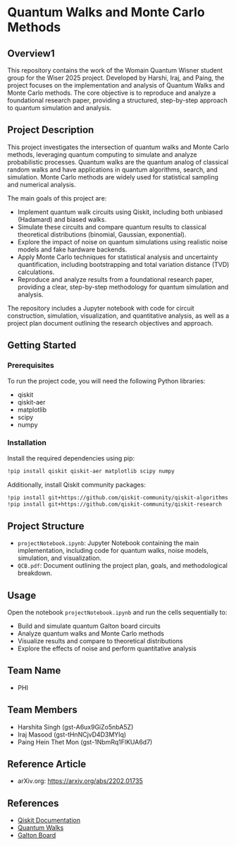 # Quantum Walks and Monte Carlo Methods

## Overview1

This repository contains the work of the Womain Quantum Wisner student group for the Wiser 2025 project. Developed by Harshi, Iraj, and Paing, the project focuses on the implementation and analysis of Quantum Walks and Monte Carlo methods. The core objective is to reproduce and analyze a foundational research paper, providing a structured, step-by-step approach to quantum simulation and analysis.

## Project Description

This project investigates the intersection of quantum walks and Monte Carlo methods, leveraging quantum computing to simulate and analyze probabilistic processes. Quantum walks are the quantum analog of classical random walks and have applications in quantum algorithms, search, and simulation. Monte Carlo methods are widely used for statistical sampling and numerical analysis.

The main goals of this project are:

- Implement quantum walk circuits using Qiskit, including both unbiased (Hadamard) and biased walks.
- Simulate these circuits and compare quantum results to classical theoretical distributions (binomial, Gaussian, exponential).
- Explore the impact of noise on quantum simulations using realistic noise models and fake hardware backends.
- Apply Monte Carlo techniques for statistical analysis and uncertainty quantification, including bootstrapping and total variation distance (TVD) calculations.
- Reproduce and analyze results from a foundational research paper, providing a clear, step-by-step methodology for quantum simulation and analysis.

The repository includes a Jupyter notebook with code for circuit construction, simulation, visualization, and quantitative analysis, as well as a project plan document outlining the research objectives and approach.

## Getting Started

### Prerequisites

To run the project code, you will need the following Python libraries:

- qiskit
- qiskit-aer
- matplotlib
- scipy
- numpy

### Installation

Install the required dependencies using pip:
```bash
!pip install qiskit qiskit-aer matplotlib scipy numpy
```

Additionally, install Qiskit community packages:
```bash
!pip install git+https://github.com/qiskit-community/qiskit-algorithms
!pip install git+https://github.com/qiskit-community/qiskit-research
```

## Project Structure

- `projectNotebook.ipynb`: Jupyter Notebook containing the main implementation, including code for quantum walks, noise models, simulation, and visualization.
- `QCB.pdf`: Document outlining the project plan, goals, and methodological breakdown.

## Usage

Open the notebook `projectNotebook.ipynb` and run the cells sequentially to:

- Build and simulate quantum Galton board circuits
- Analyze quantum walks and Monte Carlo methods
- Visualize results and compare to theoretical distributions
- Explore the effects of noise and perform quantitative analysis

## Team Name 
- PHI

## Team Members

- Harshita Singh (gst-A6ux9GiZo5nbA5Z)
- Iraj Masood (gst-tHnNCjvD4D3MYIq)
- Paing Hein Thet Mon (gst-1NbmRq1FlKUA6d7)

## Reference Article

- arXiv.org: https://arxiv.org/abs/2202.01735


## References

- [Qiskit Documentation](https://qiskit.org/documentation/)
- [Quantum Walks](https://en.wikipedia.org/wiki/Quantum_walk)
- [Galton Board](https://en.wikipedia.org/wiki/Bean_machine)
